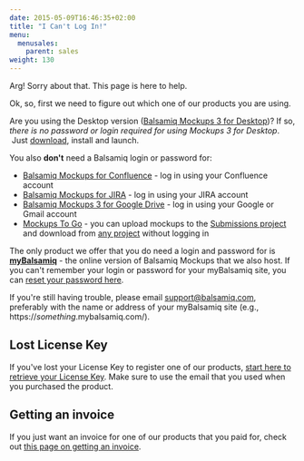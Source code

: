 ```yaml
---
date: 2015-05-09T16:46:35+02:00
title: "I Can't Log In!"
menu:
  menusales:
    parent: sales
weight: 130
---
```


Arg! Sorry about that. This page is here to help.

Ok, so, first we need to figure out which one of our products you are using.

Are you using the Desktop version ([Balsamiq Mockups 3 for Desktop](https://balsamiq.com/products/mockups/))? If so, _there is no password or login required for using Mockups 3 for Desktop_.  Just [download](https://balsamiq.com/download/), install and launch.

You also **don't** need a Balsamiq login or password for:

*   [Balsamiq Mockups for Confluence](https://docs.balsamiq.com/confluence/user-guide/) - log in using your Confluence account 
*   [Balsamiq Mockups for JIRA](https://docs.balsamiq.com/jira/admin-guide) - log in using your JIRA account
*   [Balsamiq Mockups 3 for Google Drive](https://docs.balsamiq.com/google-drive/user-guide/) - log in using your Google or Gmail account
*   [Mockups To Go](http://support.balsamiq.com/customer/portal/articles/131430) - you can upload mockups to the [Submissions project](https://mockupstogo.mybalsamiq.com/projects/submissions/grid) and download from [any project](https://mockupstogo.mybalsamiq.com/projects) without logging in

The only product we offer that you do need a login and password for is **[myBalsamiq](https://balsamiq.com/products/mockups/mybalsamiq/)** - the online version of Balsamiq Mockups that we also host. If you can't remember your login or password for your myBalsamiq site, you can [reset your password here](https://www.mybalsamiq.com/forgotpassword).

If you're still having trouble, please email [support@balsamiq.com](mailto:support@balsamiq.com), preferably with the name or address of your myBalsamiq site (e.g., https://_something_.mybalsamiq.com/).

## Lost License Key

If you've lost your License Key to register one of our products, [start here to retrieve your License Key](https://balsamiq.com/buy/lostkey/). Make sure to use the email that you used when you purchased the product.

## Getting an invoice

If you just want an invoice for one of our products that you paid for, check out [this page on getting an invoice](/sales/invoice/).